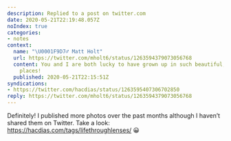 ```yaml
---
description: Replied to a post on twitter.com
date: 2020-05-21T22:19:48.057Z
noIndex: true
categories:
- notes
context:
  name: "\U0001F9D7‍♂️ Matt Holt"
  url: https://twitter.com/mholt6/status/1263594379073056768
  content: You and I are both lucky to have grown up in such beautiful, but different,
    places!
  published: 2020-05-21T22:15:51Z
syndications:
- https://twitter.com/hacdias/status/1263595407306702850
reply: https://twitter.com/mholt6/status/1263594379073056768
---
```


Definitely! I published more photos over the past months although I haven’t shared them on Twitter. Take a look: https://hacdias.com/tags/lifethroughlenses/ 😀
